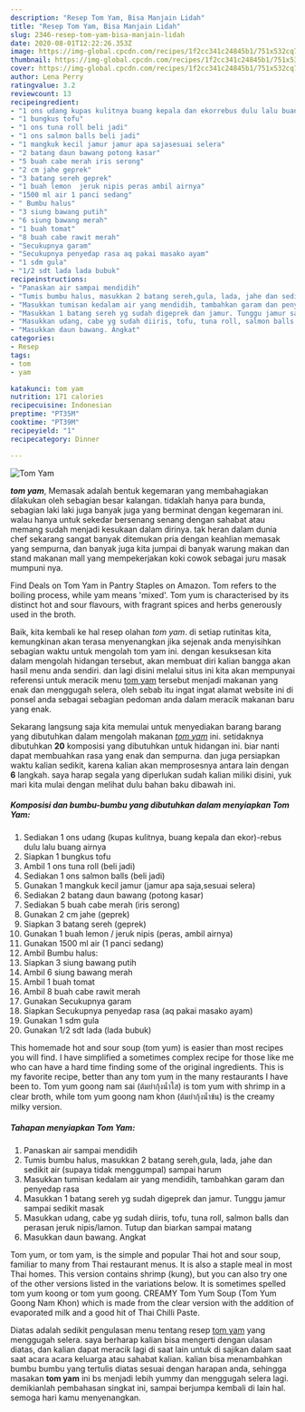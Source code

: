 ```yaml
---
description: "Resep Tom Yam, Bisa Manjain Lidah"
title: "Resep Tom Yam, Bisa Manjain Lidah"
slug: 2346-resep-tom-yam-bisa-manjain-lidah
date: 2020-08-01T12:22:26.353Z
image: https://img-global.cpcdn.com/recipes/1f2cc341c24845b1/751x532cq70/tom-yam-foto-resep-utama.jpg
thumbnail: https://img-global.cpcdn.com/recipes/1f2cc341c24845b1/751x532cq70/tom-yam-foto-resep-utama.jpg
cover: https://img-global.cpcdn.com/recipes/1f2cc341c24845b1/751x532cq70/tom-yam-foto-resep-utama.jpg
author: Lena Perry
ratingvalue: 3.2
reviewcount: 13
recipeingredient:
- "1 ons udang kupas kulitnya buang kepala dan ekorrebus dulu lalu buang airnya"
- "1 bungkus tofu"
- "1 ons tuna roll beli jadi"
- "1 ons salmon balls beli jadi"
- "1 mangkuk kecil jamur jamur apa sajasesuai selera"
- "2 batang daun bawang potong kasar"
- "5 buah cabe merah iris serong"
- "2 cm jahe geprek"
- "3 batang sereh geprek"
- "1 buah lemon  jeruk nipis peras ambil airnya"
- "1500 ml air 1 panci sedang"
- " Bumbu halus"
- "3 siung bawang putih"
- "6 siung bawang merah"
- "1 buah tomat"
- "8 buah cabe rawit merah"
- "Secukupnya garam"
- "Secukupnya penyedap rasa aq pakai masako ayam"
- "1 sdm gula"
- "1/2 sdt lada lada bubuk"
recipeinstructions:
- "Panaskan air sampai mendidih"
- "Tumis bumbu halus, masukkan 2 batang sereh,gula, lada, jahe dan sedikit air (supaya tidak menggumpal) sampai harum"
- "Masukkan tumisan kedalam air yang mendidih, tambahkan garam dan penyedap rasa"
- "Masukkan 1 batang sereh yg sudah digeprek dan jamur. Tunggu jamur sampai sedikit masak"
- "Masukkan udang, cabe yg sudah diiris, tofu, tuna roll, salmon balls dan perasan jeruk nipis/lamon. Tutup dan biarkan sampai matang"
- "Masukkan daun bawang. Angkat"
categories:
- Resep
tags:
- tom
- yam

katakunci: tom yam 
nutrition: 171 calories
recipecuisine: Indonesian
preptime: "PT35M"
cooktime: "PT39M"
recipeyield: "1"
recipecategory: Dinner

---
```



![Tom Yam](https://img-global.cpcdn.com/recipes/1f2cc341c24845b1/751x532cq70/tom-yam-foto-resep-utama.jpg)

<b><i>tom yam</i></b>, Memasak adalah bentuk kegemaran yang membahagiakan dilakukan oleh sebagian besar kalangan. tidaklah hanya para bunda, sebagian laki laki juga banyak juga yang berminat dengan kegemaran ini. walau hanya untuk sekedar bersenang senang dengan sahabat atau memang sudah menjadi kesukaan dalam dirinya. tak heran dalam dunia chef sekarang sangat banyak ditemukan pria dengan keahlian memasak yang sempurna, dan banyak juga kita jumpai di banyak warung makan dan stand makanan mall yang mempekerjakan koki cowok sebagai juru masak mumpuni nya.

Find Deals on Tom Yam in Pantry Staples on Amazon. Tom refers to the boiling process, while yam means &#39;mixed&#39;. Tom yum is characterised by its distinct hot and sour flavours, with fragrant spices and herbs generously used in the broth.

Baik, kita kembali ke hal resep olahan <i>tom yam</i>. di setiap rutinitas kita, kemungkinan akan terasa menyenangkan jika sejenak anda menyisihkan sebagian waktu untuk mengolah tom yam ini. dengan kesuksesan kita dalam mengolah hidangan tersebut, akan membuat diri kalian bangga akan hasil menu anda sendiri. dan lagi disini melalui situs ini kita akan mempunyai referensi untuk meracik menu <u>tom yam</u> tersebut menjadi makanan yang enak dan menggugah selera, oleh sebab itu ingat ingat alamat website ini di ponsel anda sebagai sebagian pedoman anda dalam meracik makanan baru yang enak.


Sekarang langsung saja kita memulai untuk menyediakan barang barang yang dibutuhkan dalam mengolah makanan <u><i>tom yam</i></u> ini. setidaknya dibutuhkan <b>20</b> komposisi yang dibutuhkan untuk hidangan ini. biar nanti dapat membuahkan rasa yang enak dan sempurna. dan juga persiapkan waktu kalian sedikit, karena kalian akan memprosesnya antara lain dengan <b>6</b> langkah. saya harap segala yang diperlukan sudah kalian miliki disini, yuk mari kita mulai dengan melihat dulu bahan baku dibawah ini.

<!--inarticleads1-->

##### Komposisi dan bumbu-bumbu yang dibutuhkan dalam menyiapkan Tom Yam:

1. Sediakan 1 ons udang (kupas kulitnya, buang kepala dan ekor)-rebus dulu lalu buang airnya
1. Siapkan 1 bungkus tofu
1. Ambil 1 ons tuna roll (beli jadi)
1. Sediakan 1 ons salmon balls (beli jadi)
1. Gunakan 1 mangkuk kecil jamur (jamur apa saja,sesuai selera)
1. Sediakan 2 batang daun bawang (potong kasar)
1. Sediakan 5 buah cabe merah (iris serong)
1. Gunakan 2 cm jahe (geprek)
1. Siapkan 3 batang sereh (geprek)
1. Gunakan 1 buah lemon / jeruk nipis (peras, ambil airnya)
1. Gunakan 1500 ml air (1 panci sedang)
1. Ambil  Bumbu halus:
1. Siapkan 3 siung bawang putih
1. Ambil 6 siung bawang merah
1. Ambil 1 buah tomat
1. Ambil 8 buah cabe rawit merah
1. Gunakan Secukupnya garam
1. Siapkan Secukupnya penyedap rasa (aq pakai masako ayam)
1. Gunakan 1 sdm gula
1. Gunakan 1/2 sdt lada (lada bubuk)


This homemade hot and sour soup (tom yum) is easier than most recipes you will find. I have simplified a sometimes complex recipe for those like me who can have a hard time finding some of the original ingredients. This is my favorite recipe, better than any tom yum in the many restaurants I have been to. Tom yum goong nam sai (ต้มยำกุ้งน้ำใส) is tom yum with shrimp in a clear broth, while tom yum goong nam khon (ต้มยำกุ้งน้ำข้น) is the creamy milky version. 

<!--inarticleads2-->

##### Tahapan menyiapkan Tom Yam:

1. Panaskan air sampai mendidih
1. Tumis bumbu halus, masukkan 2 batang sereh,gula, lada, jahe dan sedikit air (supaya tidak menggumpal) sampai harum
1. Masukkan tumisan kedalam air yang mendidih, tambahkan garam dan penyedap rasa
1. Masukkan 1 batang sereh yg sudah digeprek dan jamur. Tunggu jamur sampai sedikit masak
1. Masukkan udang, cabe yg sudah diiris, tofu, tuna roll, salmon balls dan perasan jeruk nipis/lamon. Tutup dan biarkan sampai matang
1. Masukkan daun bawang. Angkat


Tom yum, or tom yam, is the simple and popular Thai hot and sour soup, familiar to many from Thai restaurant menus. It is also a staple meal in most Thai homes. This version contains shrimp (kung), but you can also try one of the other versions listed in the variations below. It is sometimes spelled tom yum koong or tom yum goong. CREAMY Tom Yum Soup (Tom Yum Goong Nam Khon) which is made from the clear version with the addition of evaporated milk and a good hit of Thai Chilli Paste. 

Diatas adalah sedikit pengulasan menu tentang resep <u>tom yam</u> yang menggugah selera. saya berharap kalian bisa mengerti dengan ulasan diatas, dan kalian dapat meracik lagi di saat lain untuk di sajikan dalam saat saat acara acara keluarga atau sahabat kalian. kalian bisa menambahkan bumbu bumbu yang tertulis diatas sesuai dengan harapan anda, sehingga masakan <b>tom yam</b> ini bs menjadi lebih yummy dan menggugah selera lagi. demikianlah pembahasan singkat ini, sampai berjumpa kembali di lain hal. semoga hari kamu menyenangkan.
